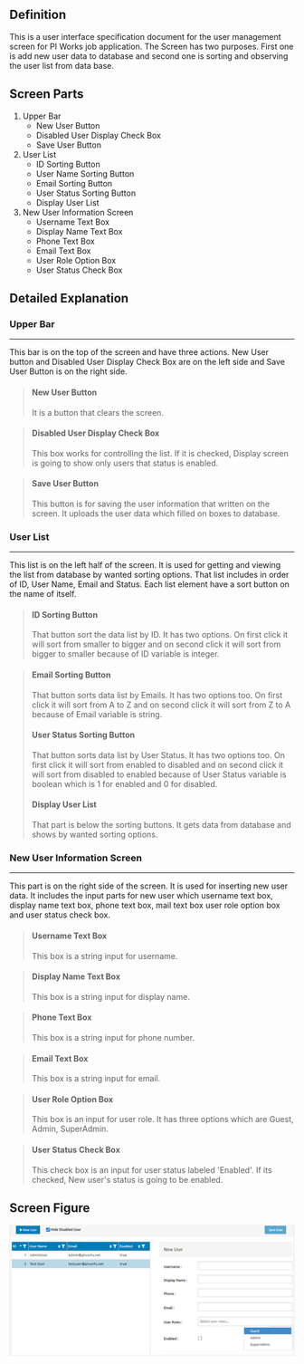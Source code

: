 ## Definition
   This is a user interface specification document for the user management screen for PI Works job application. The Screen has two purposes. First one is add new user data to database and second one is sorting and observing the user list from data base. 


## Screen Parts
1. Upper Bar
   - New User Button
   - Disabled User Display Check Box
   - Save User Button
2. User List
   - ID Sorting Button
   - User Name Sorting Button
   - Email Sorting Button
   - User Status Sorting Button
   - Display User List
3. New User Information Screen
   - Username Text Box
   - Display Name Text Box
   - Phone Text Box
   - Email Text Box
   - User Role Option Box
   - User Status Check Box


## Detailed Explanation
  ###  Upper Bar
  -------------
  This bar is on the top of the screen and have three actions. New User button and Disabled User Display Check Box are on the left side and Save User Button is on the right side.

>  #### New User Button
>    It is a button that clears the screen.

>  #### Disabled User Display Check Box
>    This box works for controlling the list. If it is checked, Display screen is going to show only users that status is enabled.

>  #### Save User Button
>    This button is for saving the user information that written on the screen. It uploads the user data which filled on boxes to database.


  ###  User List
  --------------
  This list is on the left half of the screen. It is used for getting and viewing the list from database by wanted sorting options. That list includes in order of ID, User Name, Email and Status. Each list element have a sort button on the name of itself.

>  #### ID Sorting Button
>  That button sort the data list by ID. It has two options. On first click it will sort from smaller to bigger and on second click it will sort from bigger to smaller because of ID variable is integer.

>  #### Email Sorting Button
>  That button sorts data list by Emails. It has two options too. On first click it will sort from A to Z and on second click it will sort from Z to A because of Email variable is string.
>
>  #### User Status Sorting Button
>  That button sorts data list by User Status. It has two options too. On first click it will sort from enabled to disabled and on second click it will sort from disabled to enabled because of User Status variable is boolean which is 1 for enabled and 0 for disabled.
>
>  #### Display User List
>  That part is below the sorting buttons. It gets data from database and shows by wanted sorting options.


  ###  New User Information Screen
  --------------------------------
  This part is on the right side of the screen. It is used for inserting new user data. It includes the input parts for new user which username text box, display name text box, phone text box, mail text box user role option box and user status check box.

> #### Username Text Box
>  This box is a string input for username.
 
> #### Display Name Text Box
>  This box is a string input for display name.
 
> #### Phone Text Box
>  This box is a string input for phone number.
 
> #### Email Text Box
>  This box is a string input for email.
 
> #### User Role Option Box
>  This box is an input for user role. It has three options which are Guest, Admin, SuperAdmin. 
 
> #### User Status Check Box
>  This check box is an input for user status labeled 'Enabled'. If its checked, New user's status is going to be enabled.
 

## Screen Figure
![User Management Screen](/UMS.png)
